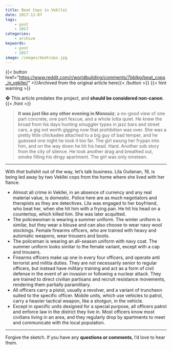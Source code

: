 ```yaml
---
title: Beat Cops in Vekllei
date: 2017-11-07
tags:
    - post
    - 2017
categories:
    - archive
keywords:
    - post
    - 2017
image: /images/beatcops.jpg
---
```

{{< button href="https://www.reddit.com/r/worldbuilding/comments/7bblkg/beat_cops_in_vekllei/" >}}Archived from the original article here{{< /button >}}
{{< hint warning >}}

❖ This article predates the project, and **should be considered non-canon**.
{{< /hint >}}

>**It was just like any other evening in Monouiz**; a no-good view of one part concrete, one part fescue, and a whole lotta quiet. He knew the broad from his days hunting smuggler types in jazz bars and street cars, a gig not worth gigging now that prohibition was over. She was a pretty little chickadee attached to a big guy of bad temper, and he guessed one night he took it too far. The girl swung her frypan into him, and on the way down he hit his head. Hard. Another sob story from the city of silence. He took another drag and breathed out, smoke filling his dingy apartment. The girl was only nineteen.

*****

With *that* bullshit out of the way, let’s talk business. Lila Ouilanan, 19, is being led away by two Vekllei cops from the home where she lived with her fiance.

* Almost all crime in Vekllei, in an absence of currency and any real material value, is domestic. Police here are as much negotiators and therapists as they are detectives. Lila was engaged to her boyfriend, who beat her, when she hit him with a frying pan. He hit his head on a countertop, which killed him. She was later acquitted.
* The policewoman is wearing a summer uniform. The winter uniform is similar, but they wear a blouse and can also choose to wear navy wool stockings. Female firearms officers, who are trained with heavy and automatic weapons, wear trousers and boots.
* The policeman is wearing an all-season uniform with navy coat. The summer uniform looks similar to the female variant, except with a cap and trousers.
* Firearms officers make up one in every four officers, and operate anti terrorist and militia duties. They are not necessarily senior to regular officers, but instead have military training and act as a form of civil defense in the event of an invasion or following a nuclear attack. They are trained to direct civilian partisans and recruit resistance movements, rendering them partially paramilitary.
* All officers carry a pistol, usually a revolver, and a variant of truncheon suited to the specific officer. Mobile units, which use vehicles to patrol, carry a heavier tactical weapon, like a shotgun, in the vehicle.
* Except in specific units designed for a special purpose, all officers patrol and enforce law in the district they live in. Most officers know most civilians living in an area, and they regularly drop by apartments to meet and communicate with the local population.

*****

Forgive the sketch. If you have any **questions or comments**, I’d love to hear them.
